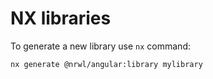 # NX libraries

To generate a new library use `nx` command:
```shell
nx generate @nrwl/angular:library mylibrary
```

